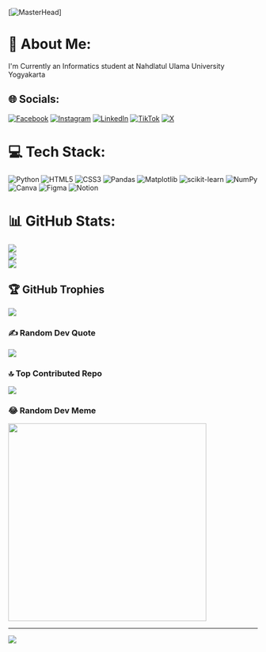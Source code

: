 [![MasterHead](https://camo.githubusercontent.com/0c6818b1073ad719c0675d1a94f908e1f01715f0c962669cf487691642daa1cb/68747470733a2f2f6d69722d73332d63646e2d63662e626568616e63652e6e65742f70726f6a6563745f6d6f64756c65732f66732f35346236633036383039373539392e356235306263613437366239622e676966)]
# 💫 About Me:
I'm Currently an Informatics student at Nahdlatul Ulama University Yogyakarta


## 🌐 Socials:
[![Facebook](https://img.shields.io/badge/Facebook-%231877F2.svg?logo=Facebook&logoColor=white)](https://facebook.com/mofttach) [![Instagram](https://img.shields.io/badge/Instagram-%23E4405F.svg?logo=Instagram&logoColor=white)](https://instagram.com/mofttach) [![LinkedIn](https://img.shields.io/badge/LinkedIn-%230077B5.svg?logo=linkedin&logoColor=white)](https://linkedin.com/in/mofttach) [![TikTok](https://img.shields.io/badge/TikTok-%23000000.svg?logo=TikTok&logoColor=white)](https://tiktok.com/@mofttach) [![X](https://img.shields.io/badge/X-black.svg?logo=X&logoColor=white)](https://x.com/mofttach) 

# 💻 Tech Stack:
![Python](https://img.shields.io/badge/python-3670A0?style=for-the-badge&logo=python&logoColor=ffdd54) ![HTML5](https://img.shields.io/badge/html5-%23E34F26.svg?style=for-the-badge&logo=html5&logoColor=white) ![CSS3](https://img.shields.io/badge/css3-%231572B6.svg?style=for-the-badge&logo=css3&logoColor=white) ![Pandas](https://img.shields.io/badge/pandas-%23150458.svg?style=for-the-badge&logo=pandas&logoColor=white) ![Matplotlib](https://img.shields.io/badge/Matplotlib-%23ffffff.svg?style=for-the-badge&logo=Matplotlib&logoColor=black) ![scikit-learn](https://img.shields.io/badge/scikit--learn-%23F7931E.svg?style=for-the-badge&logo=scikit-learn&logoColor=white) ![NumPy](https://img.shields.io/badge/numpy-%23013243.svg?style=for-the-badge&logo=numpy&logoColor=white) ![Canva](https://img.shields.io/badge/Canva-%2300C4CC.svg?style=for-the-badge&logo=Canva&logoColor=white) ![Figma](https://img.shields.io/badge/figma-%23F24E1E.svg?style=for-the-badge&logo=figma&logoColor=white) ![Notion](https://img.shields.io/badge/Notion-%23000000.svg?style=for-the-badge&logo=notion&logoColor=white)
# 📊 GitHub Stats:
![](https://github-readme-stats.vercel.app/api?username=mofttach&theme=dark&hide_border=false&include_all_commits=true&count_private=false)<br/>
![](https://github-readme-streak-stats.herokuapp.com/?user=mofttach&theme=dark&hide_border=false)<br/>
![](https://github-readme-stats.vercel.app/api/top-langs/?username=mofttach&theme=dark&hide_border=false&include_all_commits=true&count_private=false&layout=compact)
## 🏆 GitHub Trophies
![](https://github-profile-trophy.vercel.app/?username=mofttach&theme=radical&no-frame=true&no-bg=false&margin-w=4)

### ✍️ Random Dev Quote
![](https://quotes-github-readme.vercel.app/api?type=horizontal&theme=radical)

### 🔝 Top Contributed Repo
![](https://github-contributor-stats.vercel.app/api?username=mofttach&limit=5&theme=dark&combine_all_yearly_contributions=true)

### 😂 Random Dev Meme
<img src='https://memer-new.vercel.app/' style="height: 400px;"/>

---
[![](https://visitcount.itsvg.in/api?id=mofttach&icon=0&color=0)](https://visitcount.itsvg.in)

<!-- Proudly created with GPRM ( https://gprm.itsvg.in ) -->
